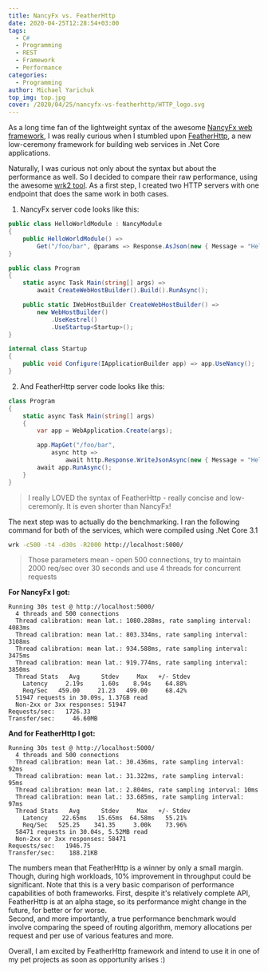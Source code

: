 ```yaml
---
title: NancyFx vs. FeatherHttp
date: 2020-04-25T12:28:54+03:00
tags:
  - C#
  - Programming
  - REST
  - Framework
  - Performance
categories:
  - Programming
author: Michael Yarichuk
top_img: top.jpg
cover: /2020/04/25/nancyfx-vs-featherhttp/HTTP_logo.svg
---
```


As a long time fan of the lightweight syntax of the awesome [NancyFx web framework](http://nancyfx.org/), I was really curious when I stumbled upon [FeatherHttp](https://github.com/featherhttp/framework), a new low-ceremony framework for building web services in .Net Core applications.  
  
Naturally, I was curious not only about the syntax but about the performance as well. So I decided to compare their raw performance, using the awesome [wrk2 tool](https://github.com/giltene/wrk2).
As a first step, I created two HTTP servers with one endpoint that does the same work in both cases.

1. NancyFx server code looks like this:
```cs
public class HelloWorldModule : NancyModule
{
    public HelloWorldModule() => 
        Get("/foo/bar", @params => Response.AsJson(new { Message = "Hello World!" }));
}

public class Program
{
    static async Task Main(string[] args) => 
        await CreateWebHostBuilder().Build().RunAsync();

    public static IWebHostBuilder CreateWebHostBuilder() =>
        new WebHostBuilder()
            .UseKestrel()
            .UseStartup<Startup>();
}

internal class Startup
{
    public void Configure(IApplicationBuilder app) => app.UseNancy();
}
```

2. And FeatherHttp server code looks like this:
```cs
class Program
{
    static async Task Main(string[] args)
    {
        var app = WebApplication.Create(args);

        app.MapGet("/foo/bar", 
            async http => 
                await http.Response.WriteJsonAsync(new { Message = "Hello World!" }));
        await app.RunAsync();
    }
}
```
> I really LOVED the syntax of FeatherHttp - really concise and low-ceremonly. It is even shorter than NancyFx!

The next step was to actually do the benchmarking. I ran the following command for both of the services, which were compiled using .Net Core 3.1
```bash
wrk -c500 -t4 -d30s -R2000 http://localhost:5000/
```
> Those parameters mean - open 500 connections, try to maintain 2000 req/sec over 30 seconds and use 4 threads for concurrent requests

**For NancyFx I got:**
```command
Running 30s test @ http://localhost:5000/
  4 threads and 500 connections
  Thread calibration: mean lat.: 1080.288ms, rate sampling interval: 4083ms
  Thread calibration: mean lat.: 803.334ms, rate sampling interval: 3108ms
  Thread calibration: mean lat.: 934.588ms, rate sampling interval: 3475ms
  Thread calibration: mean lat.: 919.774ms, rate sampling interval: 3850ms
  Thread Stats   Avg      Stdev     Max   +/- Stdev
    Latency     2.19s     1.60s    8.94s    64.88%
    Req/Sec   459.00     21.23   499.00     68.42%
  51947 requests in 30.09s, 1.37GB read
  Non-2xx or 3xx responses: 51947
Requests/sec:   1726.33
Transfer/sec:     46.60MB
```

**And for FeatherHttp I got:**
```command
Running 30s test @ http://localhost:5000/
  4 threads and 500 connections
  Thread calibration: mean lat.: 30.436ms, rate sampling interval: 92ms
  Thread calibration: mean lat.: 31.322ms, rate sampling interval: 95ms
  Thread calibration: mean lat.: 2.804ms, rate sampling interval: 10ms
  Thread calibration: mean lat.: 33.685ms, rate sampling interval: 97ms
  Thread Stats   Avg      Stdev     Max   +/- Stdev
    Latency    22.65ms   15.65ms  64.58ms   55.21%
    Req/Sec   525.25    341.35     3.00k    73.96%
  58471 requests in 30.04s, 5.52MB read
  Non-2xx or 3xx responses: 58471
Requests/sec:   1946.75
Transfer/sec:    188.21KB
```

The numbers mean that FeatherHttp is a winner by only a small margin. Though, during high workloads, 10% improvement in throughput could be significant. 
Note that this is a very basic comparison of performance capabilities of both frameworks. First, despite it's relatively complete API, FeatherHttp is at an alpha stage, so its performance might change in the future, for better or for worse.  
Second, and more importantly, a true performance benchmark would involve comparing the speed of routing algorithm, memory allocations per request and per use of various features and more.
  
Overall, I am excited by FeatherHttp framework and intend to use it in one of my pet projects as soon as opportunity arises :)
